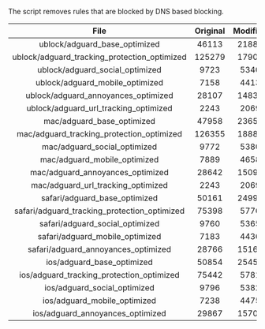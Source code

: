 The script removes rules that are blocked by DNS based blocking.


| File | Original | Modified |
|:----:|:-----:|:-----:|
| ublock/adguard_base_optimized | 46113 | 21889 |
| ublock/adguard_tracking_protection_optimized | 125279 | 17903 |
| ublock/adguard_social_optimized | 9723 | 5340 |
| ublock/adguard_mobile_optimized | 7158 | 4413 |
| ublock/adguard_annoyances_optimized | 28107 | 14838 |
| ublock/adguard_url_tracking_optimized | 2243 | 2069 |
| mac/adguard_base_optimized | 47958 | 23653 |
| mac/adguard_tracking_protection_optimized | 126355 | 18882 |
| mac/adguard_social_optimized | 9772 | 5380 |
| mac/adguard_mobile_optimized | 7889 | 4658 |
| mac/adguard_annoyances_optimized | 28642 | 15096 |
| mac/adguard_url_tracking_optimized | 2243 | 2069 |
| safari/adguard_base_optimized | 50161 | 24993 |
| safari/adguard_tracking_protection_optimized | 75398 | 5776 |
| safari/adguard_social_optimized | 9760 | 5365 |
| safari/adguard_mobile_optimized | 7183 | 4436 |
| safari/adguard_annoyances_optimized | 28766 | 15168 |
| ios/adguard_base_optimized | 50854 | 25454 |
| ios/adguard_tracking_protection_optimized | 75442 | 5781 |
| ios/adguard_social_optimized | 9796 | 5382 |
| ios/adguard_mobile_optimized | 7238 | 4475 |
| ios/adguard_annoyances_optimized | 29867 | 15707 |